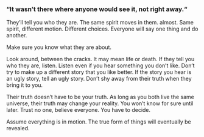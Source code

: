 ### “It wasn’t there where anyone would see it, not right away.“

They’ll tell you who they are. The same spirit moves in them. almost. Same spirit, different motion. Different choices. Everyone will say one thing and do another. 

Make sure you know what they are about.

Look around, between the cracks. It may mean life or death. If they tell you who they are, listen. Listen even if you hear something you don’t like. Don’t try to make up a different story that you like better. If the story you hear is an ugly story, tell an ugly story. Don’t shy away from their truth when they bring it to you.

Their truth doesn’t have to be your truth.  As long as you both live the same universe, their truth may change your reality. You won’t know for sure until later. Trust no one, believe everyone. You have to decide.

Assume everything is in motion. The true form of things will eventually be revealed. 